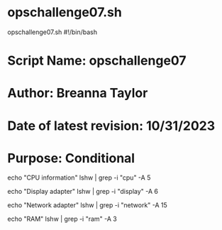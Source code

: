 # opschallenge07.sh
opschallenge07.sh
#!/bin/bash

# Script Name:                 opschallenge07
# Author:                       Breanna Taylor
# Date of latest revision:      10/31/2023
# Purpose:                      Conditional 

echo "CPU information"
lshw | grep -i "cpu" -A 5

echo "Display adapter"
lshw | grep -i "display" -A 6 

echo "Network adapter"
lshw | grep -i "network" -A 15

echo "RAM"
lshw | grep -i "ram" -A 3
